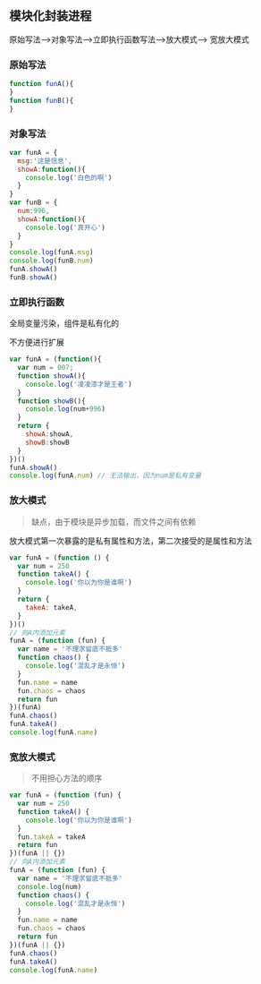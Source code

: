 ## 模块化封装进程

原始写法-->对象写法-->立即执行函数写法-->放大模式--> 宽放大模式

### **原始写法**

```js
function funA(){
}
function funB(){
}
```

### **对象写法**

```js
var funA = {
  msg:'这是信息',
  showA:function(){
    console.log('白色的啊')
  }
}
var funB = {
  num:996,
  showA:function(){
    console.log('真开心')
  }
}
console.log(funA.msg)
console.log(funB.num)
funA.showA()
funB.showA()
```

### **立即执行函数**

全局变量污染，组件是私有化的

不方便进行扩展

```js
var funA = (function(){
  var num = 007;
  function showA(){
    console.log('凌凌漆才是王者')
  }
  function showB(){
    console.log(num+996)
  }
  return {
    showA:showA,
    showB:showB
  }
})()
funA.showA()
console.log(funA.num) // 无法输出，因为num是私有变量
```

### **放大模式**

> 缺点，由于模块是异步加载，而文件之间有依赖

放大模式第一次暴露的是私有属性和方法，第二次接受的是属性和方法

```js
var funA = (function () {
  var num = 250
  function takeA() {
    console.log('你以为你是谁啊')
  }
  return {
    takeA: takeA,
  }
})()
// 向A内添加元素
funA = (function (fun) {
  var name = '不理求留底不抵多'
  function chaos() {
    console.log('混乱才是永恒')
  }
  fun.name = name
  fun.chaos = chaos
  return fun
})(funA)
funA.chaos()
funA.takeA()
console.log(funA.name)
```

### **宽放大模式**

> 不用担心方法的顺序

```js
var funA = (function (fun) {
  var num = 250
  function takeA() {
    console.log('你以为你是谁啊')
  }
  fun.takeA = takeA
  return fun
})(funA || {})
// 向A内添加元素
funA = (function (fun) {
  var name = '不理求留底不抵多'
  console.log(num)
  function chaos() {
    console.log('混乱才是永恒')
  }
  fun.name = name
  fun.chaos = chaos
  return fun
})(funA || {})
funA.chaos()
funA.takeA()
console.log(funA.name)
```

